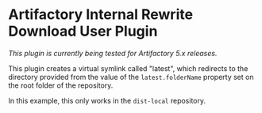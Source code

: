 Artifactory Internal Rewrite Download User Plugin
=================================================

*This plugin is currently being tested for Artifactory 5.x releases.*

This plugin creates a virtual symlink called "latest", which redirects to the
directory provided from the value of the `latest.folderName` property set on the
root folder of the repository.

In this example, this only works in the `dist-local` repository.
